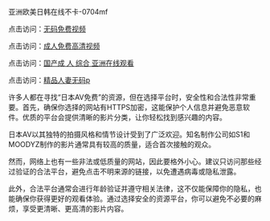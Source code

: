 
亚洲欧美日韩在线不卡-0704mf


点击访问：<a href="https://vassv.pages.dev/">无码免费视频</a>

点击访问：<a href="https://gsd-agv.pages.dev/">成人免费高清视频</a>

点击访问：<a href="https://gda-c7m.pages.dev/">国产成 人 综合 亚洲在线观看</a>

点击访问：<a href="https://tfda.pages.dev/">精品人妻无码p</a>


许多人都在寻找“日本AV免费”的资源，但在选择平台时，安全性和合法性非常重要。首先，确保你选择的网站有HTTPS加密，这能保护个人信息并避免恶意软件。优质的平台会提供清晰的影片分类，让你轻松找到感兴趣的内容。

日本AV以其独特的拍摄风格和情节设计受到了广泛欢迎。知名制作公司如S1和MOODYZ制作的影片通常具有较高的质量，适合首次接触的观众。

然而，网络上也有一些非法或低质量的网站，因此要格外小心。建议只访问那些经过验证的合法平台，避免点击不明来源的链接，以免遭遇病毒或隐私泄露。

此外，合法平台通常会进行年龄验证并遵守相关法律，这不仅能保障你的隐私，也能确保你获得更好的观看体验。通过选择安全的资源平台，你可以避免不必要的麻烦，享受更清晰、更高清的影片内容。

<span style="display:none;">[Canonical link](https://github.com/ss20250704/ss03 ）</span>

